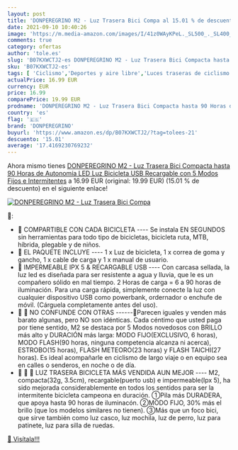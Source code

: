 ```yaml
---
layout: post
title: 'DONPEREGRINO M2 - Luz Trasera Bici Compa al 15.01 % de descuento'
date: 2021-09-10 10:40:26
image: 'https://m.media-amazon.com/images/I/41z0WAyKPeL._SL500_._SL400_.jpg'
comments: true
category: ofertas
author: 'tole.es'
slug: 'B07KXWCTJ2-es DONPEREGRINO M2 - Luz Trasera Bici Compacta hasta 90 Horas...'
sku: 'B07KXWCTJ2-es'
tags: [ 'Ciclismo','Deportes y aire libre','Luces traseras de ciclismo','Luces y reflectores de ciclismo','Ropa y equipo para deportes','bicicleta','donperegrino', ]
actualPrice: 16.99 EUR
currency: EUR
price: 16.99
comparePrice: 19.99 EUR
prodname: 'DONPEREGRINO M2 - Luz Trasera Bici Compacta hasta 90 Horas de Autonomía  LED Luz Bicicleta USB Recargable con 5 Modos Fijos e Intermitentes'
country: 'es'
flag: '🇪🇸'
brand: 'DONPEREGRINO'
buyurl: 'https://www.amazon.es/dp/B07KXWCTJ2/?tag=tolees-21'
descuento: '15.01'
average: '17.4169230769232'
---
```


Ahora mismo tienes [DONPEREGRINO M2 - Luz Trasera Bici Compacta hasta 90 Horas de Autonomía  LED Luz Bicicleta USB Recargable con 5 Modos Fijos e Intermitentes](https://www.amazon.es/dp/B07KXWCTJ2/?tag=tolees-21) a 16.99 EUR (original: 19.99 EUR) (15.01 %  de descuento) en el siguiente enlace!

[![DONPEREGRINO M2 - Luz Trasera Bici Compa](https://m.media-amazon.com/images/I/41z0WAyKPeL._SL500_._SL400_.jpg)](https://www.amazon.es/dp/B07KXWCTJ2/?tag=tolees-21)

🔎:

- 🚩 COMPARTIBLE CON CADA BICICLETA ---- Se instala EN SEGUNDOS sin herramientas para todo tipo de bicicletas, bicicleta ruta, MTB, híbrida, plegable y de niños.
- 🚩 EL PAQUETE INCLUYE ---- 1 x Luz de bicicleta, 1 x correa de goma y gancho, 1 x cable de carga y 1 x manual de usuario.
- 🚩 IMPERMEABLE IPX 5 & RECARGABLE USB ---- Con carcasa sellada, la luz led es diseñada para ser resistente a agua y lluvia, que le es un compañero sólido en mal tiempo. 2 Horas de carga = 6 a 90 horas de iluminación. Para una carga rápida, simplemente conecte la luz con cualquier dispositivo USB como powerbank, ordernador o enchufe de móvil. (Cárguela completamente antes del uso).
- 🚩 🚩 NO CONFUNDE CON OTRAS ------🚴Parecen iguales y venden más barato algunas, pero NO son idénticas. Cada céntimo que usted paga por tiene sentido, M2 se destaca por 5 Modos novedosos con BRILLO más alto y DURACIÓN más larga: MODO FIJO(EXCLUSIVO, 6 horas), MODO FLASH(90 horas, ninguna competencia alcanza ni acerca), ESTROBO(15 horas), FLASH METEORO(23 horas) y FLASH TAICHI(27 horas). Es ideal acompañarle en ciclismo de largo viaje o en equipo sea en calles o senderos, en noche o de día.
- 🚩 🚩 🚩 LUZ TRASERA BICICLETA MÁS VENDIDA AUN MEJOR ---- M2, compacta(32g, 3.5cm), recargable(puerto usb) e impermeable(Ipx 5), ha sido mejorada considerablemente en todos los sentidos para ser la intermitente bicicleta campeona en duración. ①Pila más DURADERA, que apoya hasta 90 horas de iluminacón. ②MODO FIJO, 30% más el brillo (que los modelos similares no tienen). ③Más que un foco bici, que sirve también como luz casco, luz mochila, luz de perro, luz para patinete, luz para silla de ruedas.

[🛒 Visítala!!!](https://www.amazon.es/dp/B07KXWCTJ2/?tag=tolees-21)

